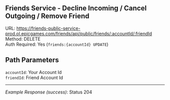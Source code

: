 ## Friends Service - Decline Incoming / Cancel Outgoing / Remove Friend

URL: https://friends-public-service-prod.ol.epicgames.com/friends/api/public/friends/:accountId/:friendId \
Method: DELETE \
Auth Required: Yes (`friends:{accountId} UPDATE`)

## Path Parameters

`accountId`: Your Account Id <br/>
`friendId`: Friend Account Id

---

_Example Response (success)_: Status 204
